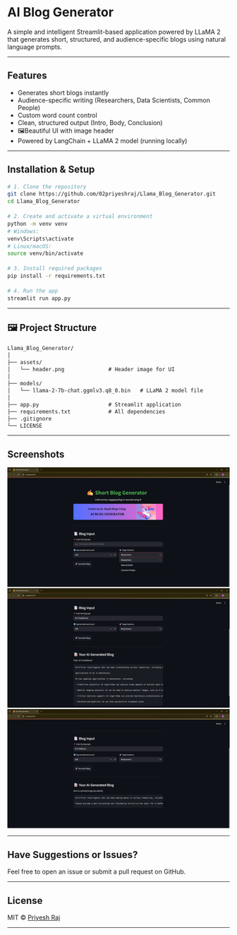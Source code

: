 # AI Blog Generator

A simple and intelligent Streamlit-based application powered by LLaMA 2 that generates short, structured, and audience-specific blogs using natural language prompts.

---

## Features

* Generates short blogs instantly
* Audience-specific writing (Researchers, Data Scientists, Common People)
* Custom word count control
* Clean, structured output (Intro, Body, Conclusion)
* 🖼Beautiful UI with image header
* Powered by LangChain + LLaMA 2 model (running locally)


---

## Installation & Setup

```bash
# 1. Clone the repository
git clone https://github.com/02priyeshraj/Llama_Blog_Generator.git
cd Llama_Blog_Generator

# 2. Create and activate a virtual environment
python -m venv venv
# Windows:
venv\Scripts\activate
# Linux/macOS:
source venv/bin/activate

# 3. Install required packages
pip install -r requirements.txt

# 4. Run the app
streamlit run app.py
```

---

## 🖼 Project Structure

```
Llama_Blog_Generator/
│
├── assets/
│   └── header.png              # Header image for UI
│
├── models/
│   └── llama-2-7b-chat.ggmlv3.q8_0.bin   # LLaMA 2 model file
│
├── app.py                      # Streamlit application
├── requirements.txt            # All dependencies
├── .gitignore
└── LICENSE
```

---

## Screenshots

![Screenshot of the editor](./screenshots/s1.png)
![Screenshot of the editor](./screenshots/s2.png)
![Screenshot of the editor](./screenshots/s3.png)

---

## Have Suggestions or Issues?

Feel free to open an issue or submit a pull request on GitHub.

---

## License

MIT © [Priyesh Raj](https://github.com/02priyeshraj)

---
